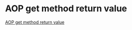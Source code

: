 # AOP get method return value
[AOP get method return value](https://aiwithcloud.com/2022/09/15/aop_get_method_return_value/)